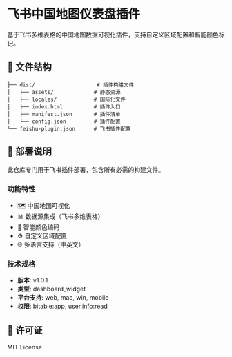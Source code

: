 # 飞书中国地图仪表盘插件

基于飞书多维表格的中国地图数据可视化插件，支持自定义区域配置和智能颜色标记。

## 📁 文件结构

```
├── dist/                    # 插件构建文件
│   ├── assets/             # 静态资源
│   ├── locales/            # 国际化文件
│   ├── index.html          # 插件入口
│   ├── manifest.json       # 插件清单
│   └── config.json         # 插件配置
└── feishu-plugin.json      # 飞书插件配置
```

## 🚀 部署说明

此仓库专门用于飞书插件部署，包含所有必需的构建文件。

### 功能特性

- 🗺️ 中国地图可视化
- 📊 数据源集成（飞书多维表格）
- 🎨 智能颜色编码
- ⚙️ 自定义区域配置
- 🌐 多语言支持（中英文）

### 技术规格

- **版本**: v1.0.1
- **类型**: dashboard_widget
- **平台支持**: web, mac, win, mobile
- **权限**: bitable:app, user.info:read

## 📄 许可证

MIT License
